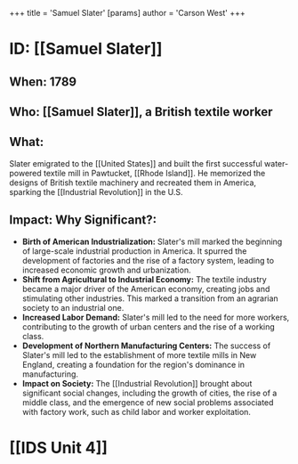 +++
 title = 'Samuel Slater'
[params]
	author = 'Carson West'
+++
# ID: [[Samuel Slater]] 
## When: 1789

## Who: [[Samuel Slater]], a British textile worker

## What:
Slater emigrated to the [[United States]] and built the first successful water-powered textile mill in Pawtucket, [[Rhode Island]]. He memorized the designs of British textile machinery and recreated them in America, sparking the [[Industrial Revolution]] in the U.S.

## Impact: Why Significant?:
* **Birth of American Industrialization:** Slater's mill marked the beginning of large-scale industrial production in America. It spurred the development of factories and the rise of a factory system, leading to increased economic growth and urbanization.
* **Shift from Agricultural to Industrial Economy:** The textile industry became a major driver of the American economy, creating jobs and stimulating other industries. This marked a transition from an agrarian society to an industrial one.
* **Increased Labor Demand:** Slater's mill led to the need for more workers, contributing to the growth of urban centers and the rise of a working class.
* **Development of Northern Manufacturing Centers:** The success of Slater's mill led to the establishment of more textile mills in New England, creating a foundation for the region's dominance in manufacturing.
* **Impact on Society:** The [[Industrial Revolution]] brought about significant social changes, including the growth of cities, the rise of a middle class, and the emergence of new social problems associated with factory work, such as child labor and worker exploitation. 

# [[IDS Unit 4]]